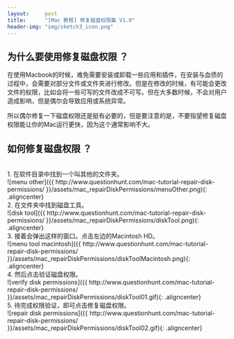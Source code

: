 ```yaml
---
layout:     post
title:      "[Mac 教程] 修复磁盘权限篇 V1.0"
header-img: "img/sketch3_icon.png"
---
```


## 为什么要使用修复磁盘权限 ？
在使用Macbook的时候，难免需要安装或卸载一些应用和插件，在安装与血债的过程中，会需要对部分文件或文件夹进行修改。但是在修改的时候，有可能会更改文件的权限，比如会将一些可写的文件改成不可写。但在大多数时候，不会对用户造成影响，但是偶尔会导致应用或系统异常。

所以偶尔修复一下磁盘权限还是挺有必要的，但是要注意的是，不要指望修复磁盘权限能让你的Mac运行更快，因为这个通常影响不大。

## 如何修复磁盘权限 ？
<br/>
1. 在软件目录中找到一个叫其他的文件夹。<br/>
![menu other]({{ http://www.questionhunt.com/mac-tutorial-repair-disk-permissions/ }}/assets/mac_repairDiskPermissions/menuOther.png){: .aligncenter}<br/>
2. 在文件夹中找到磁盘工具。<br/>
![disk tool]({{ http://www.questionhunt.com/mac-tutorial-repair-disk-permissions/ }}/assets/mac_repairDiskPermissions/diskTool.png){: .aligncenter}<br/>
3. 接着会弹出这样的窗口。点击左边的Macintosh HD。<br/>
![menu tool macintosh]({{ http://www.questionhunt.com/mac-tutorial-repair-disk-permissions/ }}/assets/mac_repairDiskPermissions/diskToolMacintosh.png){: .aligncenter}<br/>
4. 然后点击验证磁盘权限。<br/>
![verify disk permissions]({{ http://www.questionhunt.com/mac-tutorial-repair-disk-permissions/ }}/assets/mac_repairDiskPermissions/diskTool01.gif){: .aligncenter}<br/>
5. 待完成权限验证，即可点击修复磁盘权限。<br/>
![repair disk permissions]({{ http://www.questionhunt.com/mac-tutorial-repair-disk-permissions/ }}/assets/mac_repairDiskPermissions/diskTool02.gif){: .aligncenter}<br/>
